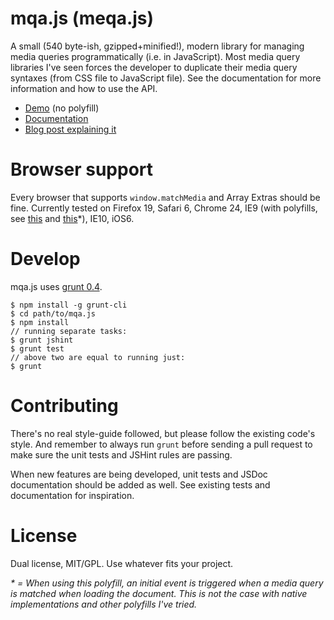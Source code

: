 # mqa.js (meqa.js)
A small (540 byte-ish, gzipped+minified!), modern library for managing media queries programmatically (i.e. in JavaScript).
Most media query libraries I've seen forces the developer to duplicate their media query syntaxes (from CSS file to JavaScript file). See the documentation for more information and how to use the API.

* [Demo](http://peol.github.com/mqa.js/demo/index.html) (no polyfill)
* [Documentation](http://peol.github.com/mqa.js/mqa.html)
* [Blog post explaining it](http://andreehansson.se/introducing-mqa-js/)

# Browser support
Every browser that supports `window.matchMedia` and Array Extras should be fine. Currently tested on Firefox 19,
Safari 6, Chrome 24, IE9 (with polyfills, see [this](https://github.com/weblinc/media-match) and [this](https://github.com/paulirish/matchMedia.js/)*), IE10, iOS6.

# Develop
mqa.js uses [grunt 0.4](http://gruntjs.com/).

```
$ npm install -g grunt-cli
$ cd path/to/mqa.js
$ npm install
// running separate tasks:
$ grunt jshint
$ grunt test
// above two are equal to running just:
$ grunt
```

# Contributing
There's no real style-guide followed, but please follow the existing code's style. And remember to
always run `grunt` before sending a pull request to make sure the unit tests and JSHint rules are passing.

When new features are being developed, unit tests and JSDoc documentation should be added as well. See existing
tests and documentation for inspiration.

# License
Dual license, MIT/GPL. Use whatever fits your project.

_* = When using this polyfill, an initial event is triggered when a media query is matched when loading the document. This is not the case with native implementations and other polyfills I've tried._
